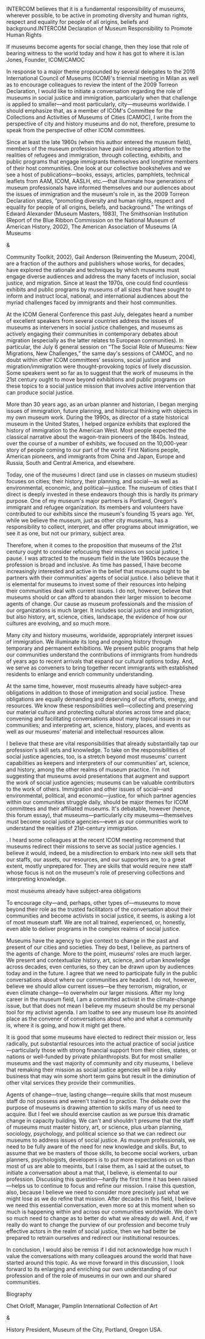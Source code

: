 

INTERCOM believes that it is a fundamental responsibility of museums, wherever possible, to be active in promoting diversity and human rights, respect and equality for people of all origins, beliefs and background.INTERCOM Declaration of Museum Responsibility to Promote Human Rights

If museums become agents for social change, then they lose that role of bearing witness to the world today and how it has got to where it is.Ian Jones, Founder, ICOM/CAMOC

In response to a major theme propounded by several delegates to the 2016 International Council of Museums \(ICOM\)'s triennial meeting in Milan as well as to encourage colleagues to review the intent of the 2009 Torreon Declaration, I would like to initiate a conversation regarding the role of museums in social justice and immigration, particularly when that challenge is applied to smaller—and most particularly, city—museums worldwide. I should emphasize that, as a member of ICOM's Committee for the Collections and Activities of Museums of Cities \(CAMOC\), I write from the perspective of city and history museums and do not, therefore, presume to speak from the perspective of other ICOM committees.

Since at least the late 1960s \(when this author entered the museum field\), members of the museum profession have paid increasing attention to the realities of refugees and immigration, through collecting, exhibits, and public programs that engage immigrants themselves and longtime members of their host communities. One look at our collective bookshelves and we see a host of publications—books, essays, articles, pamphlets, technical leaflets from AAM, ICOM, AASLH, etc.—that illuminate how generations of museum professionals have informed themselves and our audiences about the issues of immigration and the museum's role in, as the 2009 Torreon Declaration states, “promoting diversity and human rights, respect and equality for people of all origins, beliefs, and background.” The writings of Edward Alexander \(Museum Masters, 1983\), The Smithsonian Institution \(Report of the Blue Ribbon Commission on the National Museum of American History, 2002\), The American Association of Museums \(A Museums 

&

 Community Toolkit, 2002\), Gail Anderson \(Reinventing the Museum, 2004\), are a fraction of the authors and publishers whose works, for decades, have explored the rationale and techniques by which museums must engage diverse audiences and address the many facets of inclusion, social justice, and migration. Since at least the 1970s, one could find countless exhibits and public programs by museums of all sizes that have sought to inform and instruct local, national, and international audiences about the myriad challenges faced by immigrants and their host communities.

At the ICOM General Conference this past July, delegates heard a number of excellent speakers from several countries address the issues of museums as interveners in social justice challenges, and museums as actively engaging their communities in contemporary debates about migration \(especially as the latter relates to European communities\). In particular, the July 6 general session on “The Social Role of Museums: New Migrations, New Challenges,” the same day's sessions of CAMOC, and no doubt within other ICOM committees’ sessions, social justice and migration/immigration were thought-provoking topics of lively discussion. Some speakers went so far as to suggest that the work of museums in the 21st century ought to move beyond exhibitions and public programs on these topics to a social justice mission that involves active intervention that can produce social justice.

More than 30 years ago, as an urban planner and historian, I began merging issues of immigration, future planning, and historical thinking with objects in my own museum work. During the 1990s, as director of a state historical museum in the United States, I helped organize exhibits that explored the history of immigration to the American West. Most people expected the classical narrative about the wagon-train pioneers of the 1840s. Instead, over the course of a number of exhibits, we focused on the 10,000-year story of people coming to our part of the world: First Nations people, American pioneers, and immigrants from China and Japan, Europe and Russia, South and Central America, and elsewhere.

Today, one of the museums I direct \(and use in classes on museum studies\) focuses on cities; their history, their planning, and social—as well as environmental, economic, and political—justice. The museum of cities that I direct is deeply invested in these endeavors though this is hardly its primary purpose. One of my museum's major partners is Portland, Oregon's immigrant and refugee organization. Its members and volunteers have contributed to our exhibits since the museum's founding 15 years ago. Yet, while we believe the museum, just as other city museums, has a responsibility to collect, interpret, and offer programs about immigration, we see it as one, but not our primary, subject area.

Therefore, when it comes to the proposition that museums of the 21st century ought to consider refocusing their missions on social justice, I pause. I was attracted to the museum field in the late 1960s because the profession is broad and inclusive. As time has passed, I have become increasingly interested and active in the belief that museums ought to be partners with their communities’ agents of social justice. I also believe that it is elemental for museums to invest some of their resources into helping their communities deal with current issues. I do not, however, believe that museums should or can afford to abandon their larger mission to become agents of change. Our cause as museum professionals and the mission of our organizations is much larger. It includes social justice and immigration, but also history, art, science, cities, landscape, the evidence of how our cultures are evolving, and so much more.

Many city and history museums, worldwide, appropriately interpret issues of immigration. We illuminate its long and ongoing history through temporary and permanent exhibitions. We present public programs that help our communities understand the contributions of immigrants from hundreds of years ago to recent arrivals that expand our cultural options today. And, we serve as conveners to bring together recent immigrants with established residents to enlarge and enrich community understanding.

At the same time, however, most museums already have subject-area obligations in addition to those of immigration and social justice. These obligations are equally demanding and deserving of our efforts, energy, and resources. We know these responsibilities well—collecting and preserving our material culture and protecting cultural stories across time and place; convening and facilitating conversations about many topical issues in our communities; and interpreting art, science, history, places, and events as well as our museums’ material and intellectual resources allow.

I believe that these are vital responsibilities that already substantially tap our profession's skill sets and knowledge. To take on the responsibilities of social justice agencies, too, is a stretch beyond most museums’ current capabilities as keepers and interpreters of our communities’ art, science, and history, among the other realms of museum practice. I'm not suggesting that museums avoid presentations that augment and support the work of social justice agencies; museums can be valuable contributors to the work of others. Immigration and other issues of social—and environmental, political, and economic—justice, for which partner agencies within our communities struggle daily, should be major themes for ICOM committees and their affiliated museums. It's debatable, however \(hence, this forum essay\), that museums—particularly city museums—themselves must become social justice agencies—even as our communities work to understand the realities of 21st-century immigration.

. I heard some colleagues at the recent ICOM meeting recommend that museums redirect their missions to serve as social justice agencies. I believe it would, indeed, be a misdirection to embark into new skill sets that our staffs, our assets, our resources, and our supporters are, to a great extent, mostly unprepared for. They are skills that would require new staff whose focus is not on the museum's role of preserving collections and interpreting knowledge.

most museums already have subject-area obligations

To encourage city—and, perhaps, other types of—museums to move beyond their role as the trusted facilitators of the conversation about their communities and become activists in social justice, it seems, is asking a lot of most museum staff. We are not all trained, experienced, or, honestly, even able to deliver programs in the complex realms of social justice.

Museums have the agency to give context to change in the past and present of our cities and societies. They do best, I believe, as partners of the agents of change. More to the point, museums’ roles are much larger. We present and contextualize history, art, science, and urban knowledge across decades, even centuries, so they can be drawn upon by audiences today and in the future. I agree that we need to participate fully in the public conversations about where our communities are headed. I do not, however, believe we should allow current issues—be they terrorism, migration, or even climate change—to overwhelm our larger missions. After my long career in the museum field, I am a committed activist in the climate-change issue, but that does not mean I believe my museum should be my personal tool for my activist agenda. I am loathe to see any museum lose its anointed place as the convener of conversations about who and what a community is, where it is going, and how it might get there.

It is good that some museums have elected to redirect their mission or, less radically, put substantial resources into the actual practice of social justice—particularly those with strong financial support from their cities, states, or nations or well-funded by private philanthropists. But for most smaller museums and the vast majority of community and city museums, I believe that remaking their mission as social justice agencies will be a risky business that may win some short term gains but result in the diminution of other vital services they provide their communities.

Agents of change—true, lasting change—require skills that most museum staff do not possess and weren't trained to practice. The debate over the purpose of museums is drawing attention to skills many of us need to acquire. But I feel we should exercise caution as we pursue this dramatic change in capacity building. We can't and shouldn't presume that the staff of museums must master history, art, or science, plus urban planning, sociology, psychology, and political science so that we can redirect our museums to address issues of social justice. As museum professionals, we need to be fully aware of the need for new knowledge and skills. But, to assume that we be masters of those skills, to become social workers, urban planners, psychologists, developers is to put more expectations on us than most of us are able to meoints, but I raise them, as I said at the outset, to initiate a conversation about a mat that, I believe, is elemental to our profession. Discussing this question—hardly the first time it has been raised—helps us to continue to focus and refine our mission. I raise this question, also, because I believe we need to consider more precisely just what we might lose as we do refine that mission. After decades in this field, I believe we need this essential conversation, even more so at this moment when so much is happening within and across our communities worldwide. We don't so much need to change as to better do what we already do well. And, if we really do want to change the purview of our profession and become truly effective actors in the realm of social justice, then we had better be prepared to retrain ourselves and redirect our institutional resources.



In conclusion, I would also be remiss if I did not acknowledge how much I value the conversations with many colleagues around the world that have started around this topic. As we move forward in this discussion, I look forward to its enlarging and enriching our own understanding of our profession and of the role of museums in our own and our shared communities.

Biography

Chet Orloff, Manager, Pamplin International Collection of Art 

&

 History President, Museum of the City, Portland, Oregon USA.

